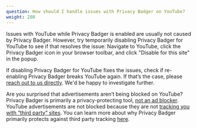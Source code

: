 ```yaml
---
question: How should I handle issues with Privacy Badger on YouTube? 
weight: 280
---
```


Issues with YouTube while Privacy Badger is enabled are usually not caused by Privacy Badger. However, try temporarily disabling Privacy Badger for YouTube to see if that resolves the issue: Navigate to YouTube, click the Privacy Badger icon in your browser toolbar, and click "Disable for this site" in the popup.

If disabling Privacy Badger for YouTube fixes the issues, check if re-enabling Privacy Badger breaks YouTube again. If that’s the case, please [reach out to us directly](#I-found-a-bug%21-What-do-I-do-now). We'd be happy to investigate further.

Are you surprised that advertisements aren’t being blocked on YouTube? Privacy Badger is primarily a privacy-protecting tool, [not an ad blocker](#Why-doesn%27t-Privacy-Badger-block-all-ads). YouTube advertisements are not blocked because they are not [tracking you with “third party” sites](#What-is-a-third-party-tracker). You can learn more about why Privacy Badger primarily protects against third party tracking [here](#What-about-tracking-by-the-sites-I-actively-visit%2c-like-NYTimes.com-or-Facebook.com). 
